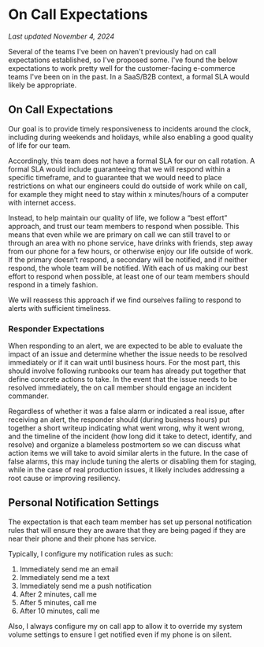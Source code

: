 # On Call Expectations
_Last updated November 4, 2024_

Several of the teams I've been on haven't previously had on call expectations established, so I've proposed some. I've found the below expectations to work pretty well for the customer-facing e-commerce teams I've been on in the past. In a SaaS/B2B context, a formal SLA would likely be appropriate.

## On Call Expectations
Our goal is to provide timely responsiveness to incidents around the clock, including during weekends and holidays, while also enabling a good quality of life for our team.

Accordingly, this team does not have a formal SLA for our on call rotation. A formal SLA would include guaranteeing that we will respond within a specific timeframe, and to guarantee that we would need to place restrictions on what our engineers could do outside of work while on call, for example they might need to stay within x minutes/hours of a computer with internet access.

Instead, to help maintain our quality of life, we follow a “best effort” approach, and trust our team members to respond when possible. This means that even while we are primary on call we can still travel to or through an area with no phone service, have drinks with friends, step away from our phone for a few hours, or otherwise enjoy our life outside of work. If the primary doesn’t respond, a secondary will be notified, and if neither respond, the whole team will be notified. With each of us making our best effort to respond when possible, at least one of our team members should respond in a timely fashion.

We will reassess this approach if we find ourselves failing to respond to alerts with sufficient timeliness.

### Responder Expectations
When responding to an alert, we are expected to be able to evaluate the impact of an issue and determine whether the issue needs to be resolved immediately or if it can wait until business hours. For the most part, this should involve following runbooks our team has already put together that define concrete actions to take. In the event that the issue needs to be resolved immediately, the on call member should engage an incident commander.

Regardless of whether it was a false alarm or indicated a real issue, after receiving an alert, the responder should (during business hours) put together a short writeup indicating what went wrong, why it went wrong, and the timeline of the incident (how long did it take to detect, identify, and resolve) and organize a blameless postmortem so we can discuss what action items we will take to avoid similar alerts in the future. In the case of false alarms, this may include tuning the alerts or disabling them for staging, while in the case of real production issues, it likely includes addressing a root cause or improving resiliency.

## Personal Notification Settings
The expectation is that each team member has set up personal notification rules that will ensure they are aware that they are being paged if they are near their phone and their phone has service.

Typically, I configure my notification rules as such:
1. Immediately send me an email
2. Immediately send me a text
3. Immediately send me a push notification
4. After 2 minutes, call me
5. After 5 minutes, call me
6. After 10 minutes, call me

Also, I always configure my on call app to allow it to override my system volume settings to ensure I get notified even if my phone is on silent.
